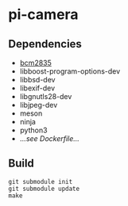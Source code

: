 # pi-camera

## Dependencies

- [bcm2835](https://www.airspayce.com/mikem/bcm2835/)
- libboost-program-options-dev
- libbsd-dev
- libexif-dev
- libgnutls28-dev
- libjpeg-dev
- meson
- ninja
- python3
- *...see Dockerfile...*

## Build

```shell
git submodule init
git submodule update
make
```
